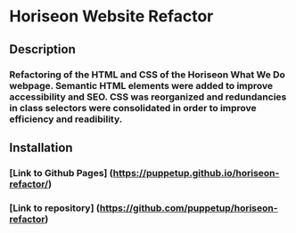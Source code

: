 # Horiseon Website Refactor
## Description
### Refactoring of the HTML and CSS of the Horiseon What We Do webpage. Semantic HTML elements were added to improve accessibility and SEO. CSS was reorganized and redundancies in class selectors were consolidated in order to improve efficiency and readibility. 
## Installation
### [Link to Github Pages] (https://puppetup.github.io/horiseon-refactor/)
### [Link to repository] (https://github.com/puppetup/horiseon-refactor)